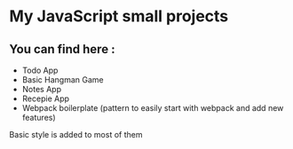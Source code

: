 # My JavaScript small projects

## You can find here :

* Todo App
* Basic Hangman Game
* Notes App
* Recepie App
* Webpack boilerplate (pattern to easily start with webpack and add new features)

Basic style is added to most of them


